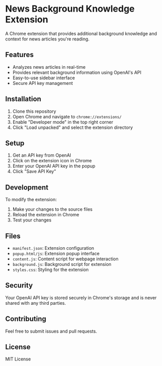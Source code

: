 # News Background Knowledge Extension

A Chrome extension that provides additional background knowledge and context for news articles you're reading.

## Features

- Analyzes news articles in real-time
- Provides relevant background information using OpenAI's API
- Easy-to-use sidebar interface
- Secure API key management

## Installation

1. Clone this repository
2. Open Chrome and navigate to `chrome://extensions/`
3. Enable "Developer mode" in the top right corner
4. Click "Load unpacked" and select the extension directory

## Setup

1. Get an API key from OpenAI
2. Click on the extension icon in Chrome
3. Enter your OpenAI API key in the popup
4. Click "Save API Key"

## Development

To modify the extension:

1. Make your changes to the source files
2. Reload the extension in Chrome
3. Test your changes

## Files

- `manifest.json`: Extension configuration
- `popup.html/js`: Extension popup interface
- `content.js`: Content script for webpage interaction
- `background.js`: Background script for extension
- `styles.css`: Styling for the extension

## Security

Your OpenAI API key is stored securely in Chrome's storage and is never shared with any third parties.

## Contributing

Feel free to submit issues and pull requests.

## License

MIT License
